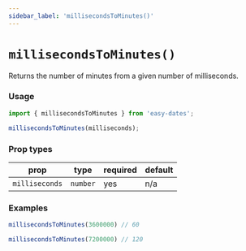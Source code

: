 ```yaml
---
sidebar_label: 'millisecondsToMinutes()'
---
```


# `millisecondsToMinutes()`
Returns the number of minutes from a given number of milliseconds.

### Usage
```javascript
import { millisecondsToMinutes } from 'easy-dates';

millisecondsToMinutes(milliseconds);
```

### Prop types

| prop           | type     | required | default |
|----------------|----------|----------|---------|
| `milliseconds` | `number` | yes      | n/a     |

### Examples
```javascript
millisecondsToMinutes(3600000) // 60
```

```javascript
millisecondsToMinutes(7200000) // 120
```

